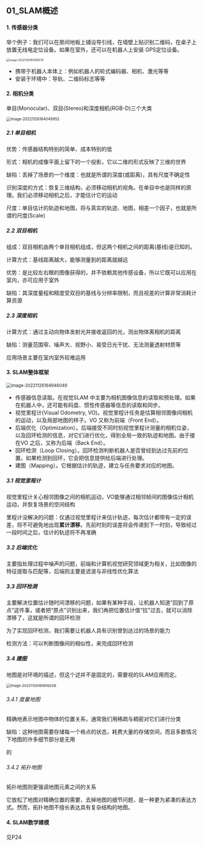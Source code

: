 ## 01_SLAM概述

#### 1. 传感器分类

举个例子：我们可以在房间地板上铺设导引线，在墙壁上贴识别二维码，在桌子上放置无线电定位设备。如果在室外，还可以在机器人上安装 GPS定位设备。

<img src="C:\Users\86150\AppData\Roaming\Typora\typora-user-images\image-20221126163910579.png" alt="image-20221126163910579" style="zoom:50%;" />

- 携带于机器人本体上：例如机器人的轮式编码器、相机、激光等等
- 安装于环境中：导轨、二维码标志等等

#### 2. 相机分类

单目(Monocular)、双目(Stereo)和深度相机(RGB-D)三个大类

<img src="C:\Users\86150\AppData\Roaming\Typora\typora-user-images\image-20221126164049952.png" alt="image-20221126164049952" style="zoom:70%;" />

##### 2.1 单目相机

优势：传感器结构特别的简单、成本特别的低

形式：相机的成像平面上留下的一个投影，它以二维的形式反映了三维的世界

缺陷：丢掉了场景的一个维度：也就是所谓的深度(或距离)，具有尺度不确定性

识别深度的方式：恢复三维结构，必须移动相机的视角。在单目中也是同样的原理。我们必须移动相机之后，才能估计它的运动

尺度：单目估计的轨迹和地图，将与真实的轨迹、地图，相差一个因子，也就是所谓的尺度(Scale)

##### 2.2 双目相机

组成：双目相机由两个单目相机组成，但这两个相机之间的距离(基线)是已知的。

计算方式：基线距离越大，能够测量到的距离就越远

优势：是比较左右眼的图像获得的，并不依赖其他传感设备，所以它既可以应用在室内，亦可应用于室外

缺陷：其深度量程和精度受双目的基线与分辨率限制，而且视差的计算非常消耗计算资源

##### 2.3 深度相机

计算方式：通过主动向物体发射光并接收返回的光，测出物体离相机的距离

缺陷：测量范围窄、噪声大、视野小、易受日光干扰、无法测量透射材质等

应用场景主要在室内室外较难运用

#### 3. SLAM整体框架

<img src="C:\Users\86150\AppData\Roaming\Typora\typora-user-images\image-20221126164946049.png" alt="image-20221126164946049" style="zoom:80%;" />

- 传感器信息读取。在视觉SLAM 中主要为相机图像信息的读取和预处理。如果在机器人中，还可能有码盘、惯性传感器等信息的读取和同步。
- 视觉里程计(Visual Odometry, VO)。视觉里程计任务是估算相邻图像间相机的运动，以及局部地图的样子。VO 又称为前端（Front End）。
- 后端优化（Optimization）。后端接受不同时刻视觉里程计测量的相机位姿，以及回环检测的信息，对它们进行优化，得到全局一致的轨迹和地图。由于接在VO 之后，又称为后端（Back End）。
- 回环检测（Loop Closing）。回环检测判断机器人是否曾经到达过先前的位置。如果检测到回环，它会把信息提供给后端进行处理。
- 建图（Mapping）。它根据估计的轨迹，建立与任务要求对应的地图。

##### 3.1 视觉里程计

视觉里程计关心相邻图像之间的相机运动，VO能够通过相邻帧间的图像估计相机运动，并恢复场景的空间结构

里程计没解决的问题：仅通过视觉里程计来估计轨迹，每次估计都带有一定的误差，将不可避免地出现**累计漂移**。先前时刻的误差将会传递到下一时刻，导致经过一段时间之后，估计的轨迹将不再准确

##### 3.2 后端优化

主要指处理过程中噪声的问题，前端和计算机视觉研究领域更为相关，比如图像的特征提取与匹配等，后端则主要是滤波与非线性优化算法

##### 3.3 回环检测

主要解决位置估计随时间漂移的问题，如果有某种手段，让机器人知道“回到了原点”这件事，或者把“原点”识别出来，我们再把位置估计值“拉”过去，就可以消除漂移了，这就是所谓的回环检测

为了实现回环检测，我们需要让机器人具有识别曾到达过的场景的能力

检测方法：可以判断图像间的相似性，来完成回环检测

##### 3.4 建图

地图是对环境的描述，但这个述并不是固定的，需要视的SLAM应用而定。

<img src="C:\Users\86150\AppData\Roaming\Typora\typora-user-images\image-20221126165916206.png" alt="image-20221126165916206" style="zoom:67%;" />

###### 3.4.1 度量地图

精确地表示地图中物体的位置关系，通常我们用稀疏与稠密对它们进行分类

缺陷：这种地图需要存储每一个格点的状态，耗费大量的存储空间，而且多数情况下地图的许多细节部分是无用

的

###### 3.4.2 拓扑地图

拓扑地图则更强调地图元素之间的关系

它放松了地图对精确位置的需要，去掉地图的细节问题，是一种更为紧凑的表达方式。然而，拓扑地图不擅长表达具有复杂结构的地图。

#### 4. SLAM数学建模

见P24